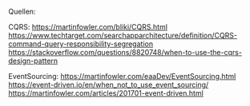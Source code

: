 Quellen:

CQRS:
https://martinfowler.com/bliki/CQRS.html
https://www.techtarget.com/searchapparchitecture/definition/CQRS-command-query-responsibility-segregation
https://stackoverflow.com/questions/8820748/when-to-use-the-cqrs-design-pattern

EventSourcing:
https://martinfowler.com/eaaDev/EventSourcing.html
https://event-driven.io/en/when_not_to_use_event_sourcing/
https://martinfowler.com/articles/201701-event-driven.html